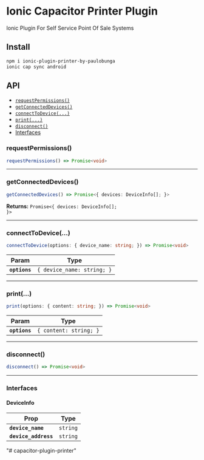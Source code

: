 # Ionic Capacitor Printer Plugin

Ionic Plugin For Self Service Point Of Sale Systems

## Install

```bash
npm i ionic-plugin-printer-by-paulobunga
ionic cap sync android
```

## API

<docgen-index>

* [`requestPermissions()`](#requestpermissions)
* [`getConnectedDevices()`](#getconnecteddevices)
* [`connectToDevice(...)`](#connecttodevice)
* [`print(...)`](#print)
* [`disconnect()`](#disconnect)
* [Interfaces](#interfaces)

</docgen-index>

<docgen-api>
<!--Update the source file JSDoc comments and rerun docgen to update the docs below-->

### requestPermissions()

```typescript
requestPermissions() => Promise<void>
```

--------------------


### getConnectedDevices()

```typescript
getConnectedDevices() => Promise<{ devices: DeviceInfo[]; }>
```

**Returns:** <code>Promise&lt;{ devices: DeviceInfo[]; }&gt;</code>

--------------------


### connectToDevice(...)

```typescript
connectToDevice(options: { device_name: string; }) => Promise<void>
```

| Param         | Type                                  |
| ------------- | ------------------------------------- |
| **`options`** | <code>{ device_name: string; }</code> |

--------------------


### print(...)

```typescript
print(options: { content: string; }) => Promise<void>
```

| Param         | Type                              |
| ------------- | --------------------------------- |
| **`options`** | <code>{ content: string; }</code> |

--------------------


### disconnect()

```typescript
disconnect() => Promise<void>
```

--------------------


### Interfaces


#### DeviceInfo

| Prop                 | Type                |
| -------------------- | ------------------- |
| **`device_name`**    | <code>string</code> |
| **`device_address`** | <code>string</code> |

</docgen-api>
"# capacitor-plugin-printer" 
